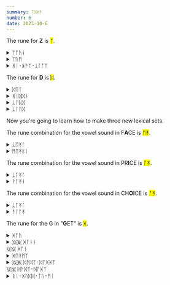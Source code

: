```yaml
---
summary: ᛉᛞᚸᛡ
number: 6
date: 2023-10-6
---
```


The rune for <strong>Z</strong> is <mark>ᛉ</mark>.

<details>
    <summary>ᛉᚩᚢᚾ</summary>
    <p>zone</p>
</details>

<details>
    <summary>ᛉᚢᛗ</summary>
    <p>zoom</p>
</details>

<details>
    <summary>ᚻᛁ᛫ᚻᚫᛉ᛫ᛣᛚᚩᛉ</summary>
    <p>He has claws</p>
</details>

The rune for <strong>D</strong> is <mark>ᛞ</mark>.

<details>
    <summary>ᛞᛖᛏ</summary>
    <p>debt</p>
</details>

<details>
    <summary>ᚻᛁᛞᛞᚾ</summary>
    <p>hidden</p>
</details>

<details>
    <summary>ᛣᛚᚣᛞ</summary>
    <p>cloud</p>
</details>

<details>
    <summary>ᛣᛚᚩᛞ</summary>
    <p>clawed / Claude</p>
</details>

Now you're going to learn how to make three new lexical sets.

The rune combination for the vowel sound in F<strong>A</strong>CE is <mark>ᛖᛡ</mark>.

<details>
    <summary>ᛣᛖᛡᛚ</summary>
    <p>kale</p>
</details>

<details>
    <summary>ᛗᛖᛡᛒᛁ</summary>
    <p>maybe</p>
</details>

The rune combination for the vowel sound in PR<strong>I</strong>CE is <mark>ᚪᛡ</mark>.

<details>
    <summary>ᛣᚪᛡᛚ</summary>
    <p>kyle</p>
</details>

<details>
    <summary>ᚹᚪᛡᚾ</summary>
    <p>wine / whine</p>
</details>

The rune combination for the vowel sound in CH<strong>OI</strong>CE is <mark>ᚩᛡ</mark>.

<details>
    <summary>ᛣᚩᛡᛚ</summary>
    <p>coil</p>
</details>

<details>
    <summary>ᚫᛚᚩᛡ</summary>
    <p>alloy</p>
</details>

The rune for the G in "<strong>G</strong>ET" is <mark>ᚸ</mark>.

<details>
    <summary>ᚸᚩᚢ</summary>
    <p>go</p>
</details>

<details>
    <summary>🇬🇧 ᚸᚩᚾᚾ<br>🇺🇸 ᚸᚩᚾ</summary>
    <p>gone</p>
</details>

<details>
    <summary>ᚸᛖᛡᛗᛉ</summary>
    <p>games</p>
</details>

<details>
    <summary>🇬🇧 ᛞᚫᛞᛉ᛫ᛞᚩᚸᚸᛉ<br>🇺🇸 ᛞᚫᛞᛉ᛫ᛞᚩᚸᛉ</summary>
    <p>dad's dogs</p>
</details>

<details>
    <summary>ᛒᛁ᛫ᚸᚢᛞᛞ᛫ᛏᚢ᛫ᛗᛁ</summary>
    <p>be good to me</p>
</details>
